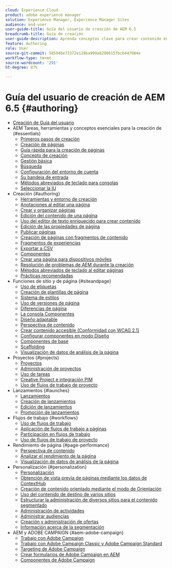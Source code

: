 ```yaml
---
cloud: Experience Cloud
product: adobe experience manager
solution: Experience Manager, Experience Manager Sites
audience: end-user
user-guide-title: Guía del usuario de creación de AEM 6.5
breadcrumb-title: Guía de creación
user-guide-description: Aprenda conceptos clave para crear contenido en AEM.
feature: Authoring
role: User
source-git-commit: 58594be73372e128ba999a8290615fbcb447084e
workflow-type: tm+mt
source-wordcount: '291'
ht-degree: 87%

---
```



# Guía del usuario de creación de AEM 6.5 {#authoring}

+ [Creación de Guía del usuario](home.md)
+ AEM Tareas, herramientas y conceptos esenciales para la creación de {#essentials}
   + [Primeros pasos de creación](first-steps.md)
   + [Creación de páginas](page-authoring.md)
   + [Guía rápida para la creación de páginas](qg-page-authoring.md)
   + [Concepto de creación](author.md)
   + [Gestión básica](basic-handling.md)
   + [Búsqueda](search.md)
   + [Configuración del entorno de cuenta](user-properties.md)
   + [Su bandeja de entrada](inbox.md)
   + [Métodos abreviados de teclado para consolas](keyboard-shortcuts.md)
   + [Seleccionar la IU](select-ui.md)
+ Creación {#authoring}
   + [Herramientas y entorno de creación](author-environment-tools.md)
   + [Anotaciones al editar una página](annotations.md)
   + [Crear y organizar páginas](managing-pages.md)
   + [Edición del contenido de una página](editing-content.md)
   + [Uso del editor de texto enriquecido para crear contenido](rich-text-editor.md)
   + [Edición de las propiedades de página  ](editing-page-properties.md)
   + [Publicar páginas](publishing-pages.md)
   + [Creación de páginas con fragmentos de contenido](content-fragments.md)
   + [Fragmentos de experiencias](experience-fragments.md)
   + [Exportar a CSV](csv-export.md)
   + [Componentes](default-components.md)
   + [Crear una página para dispositivos móviles](mobile.md)
   + [Resolución de problemas de AEM durante la creación](troubleshooting.md)
   + [Métodos abreviados de teclado al editar páginas](page-authoring-keyboard-shortcuts.md)
   + [Prácticas recomendadas](best-practices.md)
+ Funciones de sitio y de página {#siteandpage}
   + [Uso de etiquetas](tags.md)
   + [Creación de plantillas de página  ](templates.md)
   + [Sistema de estilos](style-system.md)
   + [Uso de versiones de página  ](working-with-page-versions.md)
   + [Diferencias de página](page-diff.md)
   + [La consola Componentes](default-components-console.md)
   + [Diseño adaptable](responsive-layout.md)
   + [Perspectiva de contenido](content-insights.md)
   + [Crear contenido accesible (Conformidad con WCAG 2.1)](creating-accessible-content.md)
   + [Configurar componentes en modo Diseño](default-components-designmode.md)
   + [Componentes de base](default-components-foundation.md)
   + [Scaffolding](scaffolding.md)
   + [Visualización de datos de análisis de la página](page-analytics-using.md)
+ Proyectos {#projects}
   + [Proyectos](projects.md)
   + [Administración de proyectos](touch-ui-managing-projects.md)
   + [Uso de tareas](task-content.md)
   + [Creative Project e integración PIM](managing-product-information.md)
   + [Uso de flujos de trabajo de proyecto](projects-with-workflows.md)
+ Lanzamientos {#launches}
   + [Lanzamientos](launches.md)
   + [Creación de lanzamientos](launches-creating.md)
   + [Edición de lanzamientos](launches-editing.md)
   + [Promoción de lanzamientos](launches-promoting.md)
+ Flujos de trabajo {#workflows}
   + [Uso de flujos de trabajo](workflows.md)
   + [Aplicación de flujos de trabajo a páginas](workflows-applying.md)
   + [Participación en flujos de trabajo](workflows-participating.md)
   + [Uso de flujos de trabajo de proyecto](https://experienceleague.adobe.com/docs/experience-manager-65/authoring/projects/projects-with-workflows.html)
+ Rendimiento de página {#page-performance}
   + [Perspectiva de contenido](https://experienceleague.adobe.com/docs/experience-manager-65/authoring/siteandpage/content-insights.html)
   + [Analizar el rendimiento de la página](ci-analyze.md)
   + [Visualización de datos de análisis de la página](pa-using.md)
+ Personalización {#personalization}
   + [Personalización](personalization.md)
   + [Obtención de vista previa de páginas mediante los datos de ContextHub](ch-previewing.md)
   + [Creación de contenido orientado mediante el modo de Orientación](content-targeting-touch.md)
   + [Uso del contenido de destino de varios sitios](multisite-support-targeted-content.md)
   + [Estructurar la administración de diversos sitios para el contenido segmentado](technical-multisite-targeted.md)
   + [Administración de actividades](activitylib.md)
   + [Administrar audiencias](managing-audiences.md)
   + [Creación y administración de ofertas](offerlib.md)
   + [Información acerca de la segmentación](segmentation-overview.md)
+ AEM y ADOBE CAMPAIGN {#aem-adobe-campaign}
   + [Trabajo con Adobe Campaign](adobe-campaign.md)
   + [Trabajo con Adobe Campaign Classic y Adobe Campaign Standard](campaign.md)
   + [Targeting de Adobe Campaign](target-adobe-campaign.md)
   + [Crear formularios de Adobe Campaign en AEM](adobe-campaign-forms.md)
   + [Componentes de Adobe Campaign](adobe-campaign-components.md)
